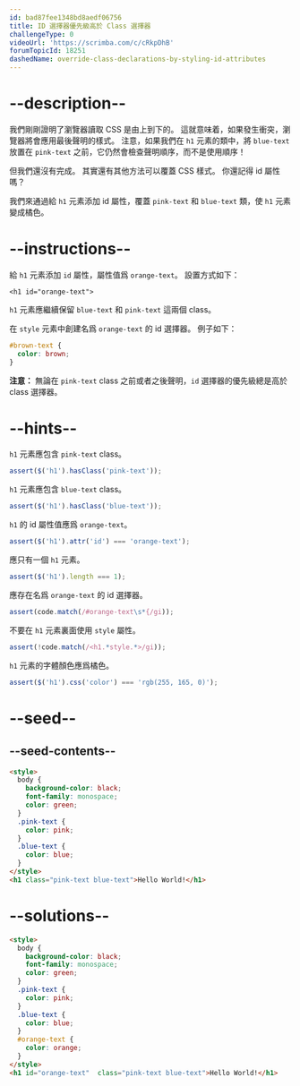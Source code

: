 ```yaml
---
id: bad87fee1348bd8aedf06756
title: ID 選擇器優先級高於 Class 選擇器
challengeType: 0
videoUrl: 'https://scrimba.com/c/cRkpDhB'
forumTopicId: 18251
dashedName: override-class-declarations-by-styling-id-attributes
---
```


# --description--

我們剛剛證明了瀏覽器讀取 CSS 是由上到下的。 這就意味着，如果發生衝突，瀏覽器將會應用最後聲明的樣式。 注意，如果我們在 `h1` 元素的類中，將 `blue-text` 放置在 `pink-text` 之前，它仍然會檢查聲明順序，而不是使用順序！

但我們還沒有完成。 其實還有其他方法可以覆蓋 CSS 樣式。 你還記得 id 屬性嗎？

我們來通過給 `h1` 元素添加 id 屬性，覆蓋 `pink-text` 和 `blue-text` 類，使 `h1` 元素變成橘色。

# --instructions--

給 `h1` 元素添加 `id` 屬性，屬性值爲 `orange-text`。 設置方式如下：

`<h1 id="orange-text">`

`h1` 元素應繼續保留 `blue-text` 和 `pink-text` 這兩個 class。

在 `style` 元素中創建名爲 `orange-text` 的 id 選擇器。 例子如下：

```css
#brown-text {
  color: brown;
}
```

**注意：** 無論在 `pink-text` class 之前或者之後聲明，`id` 選擇器的優先級總是高於 class 選擇器。

# --hints--

`h1` 元素應包含 `pink-text` class。

```js
assert($('h1').hasClass('pink-text'));
```

`h1` 元素應包含 `blue-text` class。

```js
assert($('h1').hasClass('blue-text'));
```

`h1` 的 id 屬性值應爲 `orange-text`。

```js
assert($('h1').attr('id') === 'orange-text');
```

應只有一個 `h1` 元素。

```js
assert($('h1').length === 1);
```

應存在名爲 `orange-text` 的 id 選擇器。

```js
assert(code.match(/#orange-text\s*{/gi));
```

不要在 `h1` 元素裏面使用 `style` 屬性。

```js
assert(!code.match(/<h1.*style.*>/gi));
```

`h1` 元素的字體顏色應爲橘色。

```js
assert($('h1').css('color') === 'rgb(255, 165, 0)');
```

# --seed--

## --seed-contents--

```html
<style>
  body {
    background-color: black;
    font-family: monospace;
    color: green;
  }
  .pink-text {
    color: pink;
  }
  .blue-text {
    color: blue;
  }
</style>
<h1 class="pink-text blue-text">Hello World!</h1>
```

# --solutions--

```html
<style>
  body {
    background-color: black;
    font-family: monospace;
    color: green;
  }
  .pink-text {
    color: pink;
  }
  .blue-text {
    color: blue;
  }
  #orange-text {
    color: orange;
  }  
</style>
<h1 id="orange-text"  class="pink-text blue-text">Hello World!</h1>
```
